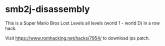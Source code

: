 # smb2j-disassembly
This is a Super Mario Bros Lost Levels all levels (world 1 - world D) in a row hack.

Visit <https://www.romhacking.net/hacks/7954/> to download ips patch.
